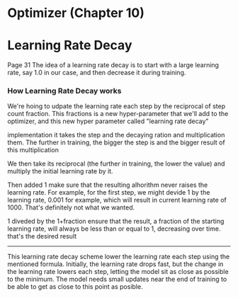 # Optimizer (Chapter 10)

# Learning Rate Decay

Page 31
The idea of a learning rate decay is to start with a large learning rate, say 1.0 in our case, and then decrease it during training.

### How Learning Rate Decay works

We're hoing to udpate the learning rate each step by the reciprocal of step count fraction.
This fractions is a new hyper-parameter that we'll add to the optimizer, and this new hyper parameter called "learning rate decay"


implementation it takes the step and the decaying ration and multiplication them. The further in training, the bigger the step is and the bigger result of this multiplication

We then take its reciprocal (the further in training, the lower the value) and multiply the initial learning rate by it.

Then added 1 make sure that the resulting alhorithm never raises the learning rate. For example, for the first step, we might devide 1 by the learning rate, 0.001 for example, which will result in current learning rate of 1000. That's definitely not what we wanted.

1 diveded by the 1+fraction ensure that the result, a fraction of the starting learning rate, will always be less than or equal to 1, decreasing over time. that's the desired result

------------------------

This learning rate decay scheme lower the learning rate each step using the mentioned formula. 
Initially, the learning rate drops fast, but the change in the learning rate lowers each step, letting the model sit as close as possible to the minimum. The model needs small updates near the end of training to be able to get as close to this point as posible. 
